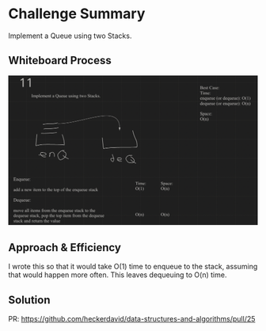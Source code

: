 # Challenge Summary
<!-- Description of the challenge -->
Implement a Queue using two Stacks.

## Whiteboard Process
<!-- Embedded whiteboard image -->
![stack](pseudo_stack.png)

## Approach & Efficiency
<!-- What approach did you take? Why? What is the Big O space/time for this approach? -->
I wrote this so that it would take O(1) time to enqueue to the stack, assuming that would happen more often. This leaves dequeuing to O(n) time.

## Solution
<!-- Show how to run your code, and examples of it in action -->
PR: https://github.com/heckerdavid/data-structures-and-algorithms/pull/25
